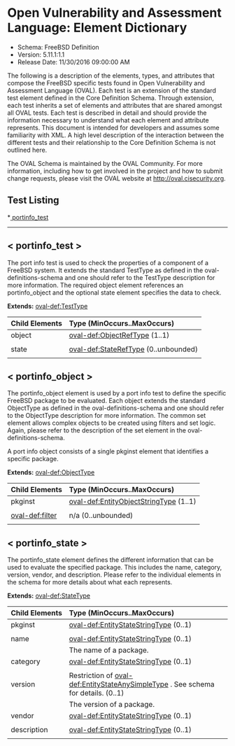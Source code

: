 # Open Vulnerability and Assessment Language: Element Dictionary

* Schema: FreeBSD Definition  
* Version: 5.11.1:1.1  
* Release Date: 11/30/2016 09:00:00 AM

The following is a description of the elements, types, and attributes that compose the FreeBSD specific tests found in Open Vulnerability and Assessment Language (OVAL). Each test is an extension of the standard test element defined in the Core Definition Schema. Through extension, each test inherits a set of elements and attributes that are shared amongst all OVAL tests. Each test is described in detail and should provide the information necessary to understand what each element and attribute represents. This document is intended for developers and assumes some familiarity with XML. A high level description of the interaction between the different tests and their relationship to the Core Definition Schema is not outlined here.

The OVAL Schema is maintained by the OVAL Community. For more information, including how to get involved in the project and how to submit change requests, please visit the OVAL website at http://oval.cisecurity.org.

## Test Listing

 *[ portinfo_test ](#portinfo_test)  
  
______________
  
## <a name="portinfo_test"></a>< portinfo_test >

The port info test is used to check the properties of a component of a FreeBSD system. It extends the standard TestType as defined in the oval-definitions-schema and one should refer to the TestType description for more information. The required object element references an portinfo_object and the optional state element specifies the data to check.

**Extends:** [oval-def:TestType](oval-definitions-schema.md#TestType) 

| Child Elements | Type (MinOccurs..MaxOccurs) |  
|:-------------- |:--------------------------- |  
| object | [oval-def:ObjectRefType](oval-definitions-schema.md#ObjectRefType)  (1..1) |  
|||  
| state | [oval-def:StateRefType](oval-definitions-schema.md#StateRefType)  (0..unbounded) |  
|||  
  
## <a name="portinfo_object"></a>< portinfo_object >

The portinfo_object element is used by a port info test to define the specific FreeBSD package to be evaluated. Each object extends the standard ObjectType as defined in the oval-definitions-schema and one should refer to the ObjectType description for more information. The common set element allows complex objects to be created using filters and set logic. Again, please refer to the description of the set element in the oval-definitions-schema.

A port info object consists of a single pkginst element that identifies a specific package.

**Extends:** [oval-def:ObjectType](oval-definitions-schema.md#ObjectType) 

| Child Elements | Type (MinOccurs..MaxOccurs) |  
|:-------------- |:--------------------------- |  
| pkginst | [oval-def:EntityObjectStringType](oval-definitions-schema.md#EntityObjectStringType)  (1..1) |  
||<div></div>|  
| [oval-def:filter](oval-definitions-schema.md#filter)  | n/a (0..unbounded) |  
|||  
  
## <a name="portinfo_state"></a>< portinfo_state >

The portinfo_state element defines the different information that can be used to evaluate the specified package. This includes the name, category, version, vendor, and description. Please refer to the individual elements in the schema for more details about what each represents.

**Extends:** [oval-def:StateType](oval-definitions-schema.md#StateType) 

| Child Elements | Type (MinOccurs..MaxOccurs) |  
|:-------------- |:--------------------------- |  
| pkginst | [oval-def:EntityStateStringType](oval-definitions-schema.md#EntityStateStringType)  (0..1) |  
||<div></div>|  
| name | [oval-def:EntityStateStringType](oval-definitions-schema.md#EntityStateStringType)  (0..1) |  
||<div>The name of a package.</div>|  
| category | [oval-def:EntityStateStringType](oval-definitions-schema.md#EntityStateStringType)  (0..1) |  
||<div></div>|  
| version | Restriction of [oval-def:EntityStateAnySimpleType](oval-definitions-schema.md#EntityStateAnySimpleType) . See schema for details. (0..1) |  
||<div>The version of a package.</div>|  
| vendor | [oval-def:EntityStateStringType](oval-definitions-schema.md#EntityStateStringType)  (0..1) |  
||<div></div>|  
| description | [oval-def:EntityStateStringType](oval-definitions-schema.md#EntityStateStringType)  (0..1) |  
||<div></div>|  
  
